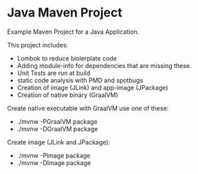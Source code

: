 # Java Maven Project

Example Maven Project for a Java Application.

This project includes:
- Lombok to reduce biolerplate code
- Adding module-info for dependencies that are missing these.
- Unit Tests are run at build
- static code analysis with PMD and spotbugs
- Creation of image (JLink) and app-image (JPackage)
- Creation of native binary (GraalVM)

Create native executable with GraalVM use one of these:
- ./mvnw -PGraalVM package
- ./mvnw -DGraalVM package

Create image (JLink and JPackage):
- ./mvnw -PImage package
- ./mvnw -DImage package